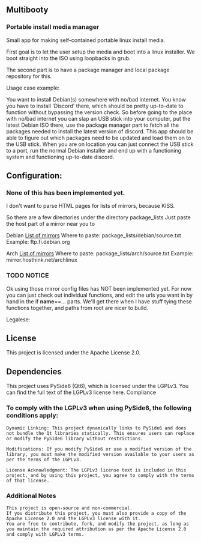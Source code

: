 ## Multibooty
### Portable install media manager

Small app for making self-contained portable linux install media.

First goal is to let the user setup the media and boot into a linux installer. We boot straight into the ISO using loopbacks in grub. 

The second part is to have a package manager and local package repository for this.

Usage case example:

You want to install Debian(s) somewhere with no/bad internet. You know you have to install 'Discord' there, which should be pretty up-to-date to function without
bypassing the version check. So before going to the place with no/bad internet you can slap an USB stick into your computer, put the latest Debian ISO there, use the package manager part to fetch all the packages needed to install the latest version of discord. This app should be able to figure out which packages need to be updated and load them on to the USB stick. When you are on location you can just connect the USB stick to a port, run the normal Debian installer and end up with a functioning system and functioning up-to-date discord.


## Configuration:
### None of this has been implemented yet.
I don't want to parse HTML pages for lists of mirrors, because KISS.

So there are a few directories under the directory
package_lists
Just paste the host part of a mirror near you to

Debian
[List of mirrors](https://www.debian.org/mirror/list)
Where to paste: package_lists/debian/source.txt
Example: ftp.fi.debian.org

Arch
[List of mirrors](https://archlinux.org/mirrors/status/)
Where to paste: package_lists/arch/source.txt
Example: mirror.hosthink.net/archlinux

### TODO NOTICE

Ok using those mirror config files has NOT been implemented yet. For now you can just check out individual functions,
and edit the urls you want in by hand in the if __name__==... parts.
We'll get there when I have stuff tying these functions together, and paths from root are nicer to build.

Legalese:

## License

This project is licensed under the Apache License 2.0.

## Dependencies

This project uses PySide6 (Qt6), which is licensed under the LGPLv3. You can find the full text of the LGPLv3 license here.
Compliance

### To comply with the LGPLv3 when using PySide6, the following conditions apply:

    Dynamic Linking: This project dynamically links to PySide6 and does not bundle the Qt libraries statically. This ensures users can replace or modify the PySide6 library without restrictions.

    Modifications: If you modify PySide6 or use a modified version of the library, you must make the modified version available to your users as per the terms of the LGPLv3.

    License Acknowledgment: The LGPLv3 license text is included in this project, and by using this project, you agree to comply with the terms of that license.

### Additional Notes

    This project is open-source and non-commercial.
    If you distribute this project, you must also provide a copy of the Apache License 2.0 and the LGPLv3 license with it.
    You are free to contribute, fork, and modify the project, as long as you maintain the required attribution as per the Apache License 2.0 and comply with LGPLv3 terms.
